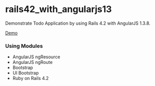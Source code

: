 # rails42_with_angularjs13
Demonstrate  Todo Application by using Rails 4.2 with AngularJS 1.3.8.

[Demo](https://rails42-with-angularjs13.herokuapp.com/)

### Using Modules
- AngularJS ngResource
- AngularJS ngRoute
- Bootstrap
- UI Bootstrap
- Ruby on Rails 4.2

